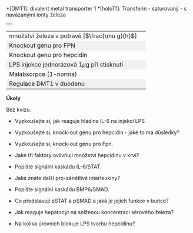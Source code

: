 <style>
img[alt^="image"] {max-width:20px;}
img[alt^="bigimage"] {  max-height:60px}
tbody tr:nth-child(even){background-color:#f1f1f1}
</style>

*[DMT1]: divalent metal transporter 1
*[holoTf]: Transferin - saturovaný - s navázanými ionty železa

<div class="w3-row">
<div class="w3-col s12 m8 l8">

<bdl-animate-adobe src="Hepatocyt_2_FinalObrazovka4.js" width="800" height="600" name="Hepatocyt_2_FinalObrazovka4" fromid="idfmi" responsive="true"></bdl-animate-adobe>
<bdl-bind2a-text findex="4" aname="children.1.Hodnota8_text" convertor="1,57.717"></bdl-bind2a-text>
<bdl-bind2a-text findex="16" aname="children.1.Hodnota5_text" convertor="1,15.9"></bdl-bind2a-text>
<bdl-bind2a-text findex="3" aname="children.1.Hodnota3_text" convertor="1,1.513"></bdl-bind2a-text>
<bdl-bind2a-text findex="17" aname="children.1.Hodnota6_text"></bdl-bind2a-text>
<bdl-bind2a-text findex="10" aname="children.1.Hodnota2_text"></bdl-bind2a-text>
<bdl-bind2a-text findex="11" aname="children.1.Hodnota4_text" convertor="1,100"></bdl-bind2a-text>
<bdl-bind2a-text findex="9" aname="children.1.Hodnota1_text"></bdl-bind2a-text>
<bdl-bind2a-text findex="2" aname="children.1.Hodnota7_text" convertor="1,19.24"></bdl-bind2a-text>
<bdl-bind2a findex="13" aname="children.1.ZlutaSipka1_anim" amin="0" amax="159"></bdl-bind2a>
<bdl-bind2a findex="12" aname="children.1.FialovaSipkaTransferin_anim" amin="0" amax="159"></bdl-bind2a>
<bdl-bind2a findex="14" aname="children.1.SipkaTmaveModraBMP6_anim" amin="0" amax="159"></bdl-bind2a>
<bdl-bind2a findex="15" aname="children.1.SipkaIL6_anim" amin="0" amax="159"></bdl-bind2a>
<bdl-bind2a findex="1" aname="children.1.CervenaSipka5_anim" amin="0" amax="159" fmin="2" fmax="10"></bdl-bind2a>
<bdl-bind2a findex="10" aname="children.1.Merak6_anim" amin="0" amax="99"></bdl-bind2a>
<bdl-bind2a findex="1" aname="children.1.TransferinSipkaOranzova1_anim" amin="0" amax="159" fmin="2" fmax="10"></bdl-bind2a>
<bdl-bind2a findex="12" aname="children.1.CervenaSipka3_anim" amin="0" amax="159"></bdl-bind2a>
<bdl-bind2a findex="12" aname="children.1.CervenaSipka2_anim" amin="0" amax="159"></bdl-bind2a>
<bdl-bind2a findex="1" aname="children.1.TransferinSipkaOranzova2_anim" amin="0" amax="159" fmin="2" fmax="10"></bdl-bind2a>
<bdl-bind2a findex="14" aname="children.1.SmadSipka_anim" amin="0" amax="159"></bdl-bind2a>
<bdl-bind2a findex="15" aname="children.1.SmatSipka_anim" amin="0" amax="159"></bdl-bind2a>
<bdl-bind2a findex="4" aname="children.1.children.572.Fe3SkupinaMitochondrie1_anim" amin="0" amax="99"></bdl-bind2a>
<bdl-bind2a findex="1" aname="children.1.children.572.KanalSedy_anim" amin="0" amax="99"></bdl-bind2a>
<bdl-bind2a findex="1" aname="children.1.children.572.MitochondrieSipkaCervena1_anim" amin="0" amax="99"></bdl-bind2a>
<bdl-bind2a findex="1" aname="children.1.children.572.MitochondrieSipkaCervena2_anim" amin="0" amax="99"></bdl-bind2a>
<bdl-bind2a findex="16" aname="children.1.Merak5_anim" amin="0" amax="99"></bdl-bind2a>
<bdl-bind2a findex="2" aname="children.1.Merak7_anim" amin="0" amax="99" fmin="0" fmax="40"></bdl-bind2a>
<bdl-bind2a findex="15" aname="children.1.ModraRuzovaPruhovanaSipka_anim" amin="159" amax="0"></bdl-bind2a>
<bdl-bind2a findex="3" aname="children.1.children.511.FeTransferin_anim" amin="0" amax="159"></bdl-bind2a>
<bdl-bind2a findex="9" aname="children.1.ModraPruhovana_anim" amin="159" amax="0" fmin="0" fmax="1"></bdl-bind2a>
<bdl-bind2a findex="1" aname="children.1.TransferinSipkaOranova2_anim" amin="0" amax="159" fmin="2" fmax="10"></bdl-bind2a>
<bdl-bind2a findex="17" aname="children.1.SipkaRuzova1_anim" amin="0" amax="159"></bdl-bind2a>
<bdl-bind2a findex="4" aname="children.1.Fe3SkupinaMitochondrie2_anim" amin="0" amax="159"></bdl-bind2a>
<bdl-bind2a findex="1" aname="children.1.ModraSipka2_anim" amin="0" amax="159" fmin="2" fmax="10"></bdl-bind2a>
<bdl-bind2a findex="1" aname="children.1.ModraSipka1_anim" amin="0" amax="159" fmin="2" fmax="10"></bdl-bind2a>
<bdl-bind2a findex="10" aname="children.1.Hepcidin_anim" amin="0" amax="99"></bdl-bind2a>
<bdl-bind2a findex="14" aname="children.1.TmaveModraSipka_anim" amin="0" amax="159"></bdl-bind2a>
<bdl-bind2a findex="11" aname="children.1.Ruzova1_anim" amin="0" amax="159"></bdl-bind2a>
<bdl-bind2a findex="1" aname="children.1.CervenaSipka6_anim" amin="0" amax="159" fmin="2" fmax="10"></bdl-bind2a>
<bdl-bind2a findex="1" aname="children.1.CervenaSipka1_anim" amin="0" amax="159" fmin="2" fmax="10"></bdl-bind2a>
<bdl-bind2a findex="1" aname="children.1.TransferinSipkaOranova1_anim" amin="0" amax="159" fmin="2" fmax="10"></bdl-bind2a>
<bdl-bind2a findex="13" aname="children.1.ZlutaSipka3_anim" amin="0" amax="159"></bdl-bind2a>
<bdl-bind2a findex="13" aname="children.1.ZlutaSipka2_anim" amin="0" amax="159"></bdl-bind2a>
<bdl-bind2a findex="12" aname="children.1.RuzovaZlutaPruhovanaSipka_anim" amin="159" amax="0"></bdl-bind2a>
<bdl-bind2a findex="2" aname="children.1.KanalSedy2_anim" amin="159" amax="0"></bdl-bind2a>
<bdl-bind2a findex="2" aname="children.1.MitochondrieSipkaCervena3_anim" amin="0" amax="159"></bdl-bind2a>
<bdl-bind2a findex="2" aname="children.1.MitochondrieSipkaCervena4_anim" amin="0" amax="159"></bdl-bind2a>
<bdl-bind2a findex="1" aname="children.1.ZlutyVodikVnitrniCervenyKanal_anim" amin="0" amax="159"></bdl-bind2a>
<bdl-bind2a findex="1" aname="children.1.ZlutyVodikVnejsiCervenyKanal_anim" amin="0" amax="159"></bdl-bind2a>
<bdl-bind2a findex="1" aname="children.1.CervenaSipka4_anim" amin="0" amax="159"></bdl-bind2a>
<bdl-bind2a findex="1" aname="children.1.SipkaFialovaCervenaVnejsi_anim" amin="0" amax="159"></bdl-bind2a>
<bdl-bind2a findex="12" aname="children.1.SipkaPrechodFe2Fe3_anim" amin="0" amax="159"></bdl-bind2a>
<bdl-bind2a findex="17" aname="children.1.KanalFialovy_anim" amin="99" amax="0"></bdl-bind2a>
<bdl-bind2a findex="1" aname="children.1.KanalCerveny_anim" amin="0" amax="99"></bdl-bind2a>
<bdl-bind2a findex="2" aname="children.1.Fe2Skupina_anim" amin="159" amax="0"></bdl-bind2a>
<bdl-bind2a findex="4" aname="children.1.Fe3Skupina_anim" amin="0" amax="159"></bdl-bind2a>
<bdl-bind2a findex="6" aname="children.1.SipkaFialovaCervena1_anim" amin="0" amax="159" fmin="18" fmax="147"></bdl-bind2a>
<bdl-bind2a findex="5" aname="children.1.SipkaCervenoFialova1_anim" amin="0" amax="159" fmin="18" fmax="147"></bdl-bind2a>
<bdl-bind2a findex="11" aname="children.1.Merak4_anim" amin="0" amax="99" fmin="0" fmax="1"></bdl-bind2a>
<bdl-bind2a findex="4" aname="children.1.Merak8_anim" amin="0" amax="99" fmin="0" fmax="114"></bdl-bind2a>
<bdl-bind2a findex="10" aname="children.1.Merak2_anim" amin="0" amax="99" fmin="0" fmax="4.8" convertor="1,1.2"></bdl-bind2a>
<bdl-bind2a findex="3" aname="children.1.Merak3_anim" amin="0" amax="99"></bdl-bind2a>
<bdl-bind2a findex="9" aname="children.1.Merak1_anim" amin="0" amax="99"></bdl-bind2a>
<bdl-bind2a findex="8" aname="children.1.SipkaRuzova2_anim" amin="0" amax="159"></bdl-bind2a>
<bdl-bind2a findex="1" aname="children.1.children.188.OranzovaSipkaSpodniVehicle_anim" amin="0" amax="99"></bdl-bind2a>
<bdl-bind2a findex="1" aname="children.1.children.188.KanalZlutyVehicle_anim" amin="99" amax="0"></bdl-bind2a>
<bdl-bind2a findex="1" aname="children.1.children.188.SipkaCervenaHUvnitrVehicle_anim" amin="0" amax="99"></bdl-bind2a>
<bdl-bind2a findex="1" aname="children.1.children.188.SipkaZlutaHUvnitrVehicle_anim" amin="0" amax="99"></bdl-bind2a>
<bdl-bind2a findex="1" aname="children.1.children.188.KanalCervenyVehicle2_anim" amin="99" amax="0"></bdl-bind2a>
<bdl-bind2a findex="1" aname="children.1.children.188.SipkaZlutaHUvnitrVehicle_anim_1" amin="0" amax="99"></bdl-bind2a>
<bdl-bind2a findex="1" aname="children.1.children.188.PrechodUvnitrVehicle_anim" amin="0" amax="99"></bdl-bind2a>
<bdl-bind2a findex="1" aname="children.1.children.188.SipkaHneda1Vehicle_anim" amin="0" amax="99"></bdl-bind2a>
<bdl-bind2a findex="1" aname="children.1.children.188.SipkaHneda2Vehicle_anim" amin="0" amax="99"></bdl-bind2a>
<bdl-bind2a findex="9" aname="children.1.StrikackaModra_anim" amin="1" amax="29" fmin="0" fmax="1"></bdl-bind2a>
<bdl-bind2a findex="7" aname="children.1.SemaforFpn_anim" amin="0" amax="19" fmin="0" fmax="1"></bdl-bind2a>
<bdl-bind2a findex="8" aname="children.1.SemaforHepcidin_anim" amin="0" amax="10" fmin="0" fmax="1"></bdl-bind2a>
<bdl-bind2a findex="2" aname="children.1.CervenaSipka7_anim" amin="0" amax="159"></bdl-bind2a>







</div>
<div class="w3-col s12 m4 l4 w3-justify w3-small">

<button class="w3-right w3-button w3-theme-d4" onclick="document.getElementById('legenda').style.display='block'"><i class="fa fa-info-circle"> </i></button>
<!-- hidden input  - buttonparams sets this input value explicitly, then it is read by fmi component -->
<input id="idlps" value="" type="number" style="display:none"/>

<bdl-fmi id="idfmi" mode="" src="FeMetabolism_FeMetabolismModel.js" fminame="FeMetabolism_FeMetabolismModel" tolerance="0.000001" starttime="0" fstepsize="0.05" fpslimit="10" guid="{9aa10b27-427c-44c9-a381-5815d5706331}" valuereferences="637534208,637534245,33554450,33554447,33554451,637534243,637534244,16777268,16777266,33554434,33554432,33554436,637534264,637534265,637534270,637534268,33554433,33554441" valuelabels="Fe_liv,Fe_liv_in_ser,Fe_liv_2,Fe_ser,Fe_liv_3,Fe_liv_to_ferritin,Fe_liv_from_ferritin,Fpn_liv_knockout,hep_knockout,LPS,hep,Il6,hep_in,hep_out,Bmp6_in,Il6_in,Bmp6,Fpn_liv" inputs="id1,16777260,1,1;idfpnliv,16777268,1,1,t;idhep,16777266,1,1,t;idlps,33554434,1,1,t;id11,16777262,1,1,t;id10,16777265,1,1,t" inputlabels="Fe_food,Fpn_liv_knockout,hep_knockout,LPS,malabsorption,unregulated_absorption" showtime="true" showtimemultiply="3600"></bdl-fmi>

<div class="w3-border w3-panel">

||| 
|-------------|-------|
| množství železa v potravě [$\frac{\mu g}{h}$] | <bdl-range id="id1" title="" min="0" max="1000" default="219" step="1"></bdl-range> |
| Knockout genu pro FPN | <bdl-checkbox id="idfpnliv" titlemin="gen Fpn je knockoutován (neaktivní)" titlemax="gen Fpn je aktivní" default="true"></bdl-checkbox>  |
| Knockout genu pro hepcidin | <bdl-checkbox id="idhep" titlemin="gen pro hepcidin je knockoutován (neaktivní)" titlemax="gen pro expresi hepcidinu je aktivní" default="true"></bdl-checkbox>  |
| LPS injekce jednorázová 1$\mu$g při stisknutí | <bdl-buttonparams title="LPS injekce" ids="idlps" values="1" fromid="idfmi"></bdl-buttonparams>  |
| Malabsorpce (1-norma) | <bdl-range id="id11" title="" min="0" max="1" default="1" step="0.1"></bdl-range>  |
| Regulace DMT1 v duodenu | <bdl-checkbox id="id10" titlemin="absorpce je fyziologicky regulovaná" titlemax="regulace absorpce je vypnuta" default="false"></bdl-checkbox>  |


</div>

**Úkoly**

Bez kvízu.

* Vyzkoušejte si, jak reaguje hladina IL-6 na injekci LPS
* Vyzkoušejte si, knock-out genu pro hepcidin - jaké to má důsledky?
* Vyzkoušejte si, knock-out genu pro Fpn.

* Jaké tři faktory ovlivňují množství hepcidinu v krvi?
* Popište signální kaskádu IL-6/STAT.
* Jaké znáte další pro-zánětlivé interleukiny?
* Popište signální kaskádu BMP6/SMAD.
* Co představují pSTAT a pSMAD a jaká je jejich funkce v buňce?
* Jak reaguje hepatocyt na sníženou koncentraci sérového železa?
* Na kolika úrovních blokuje LPS tvorbu hepcidinu?



</div>
</div>

<div id="legenda" class="w3-card w3-small w3-padding" style="display:none;z-index:1;position:absolute;top:20px;right:10px;width:500px;background-color:white">
legenda
<button class="w3-button w3-theme w3-right" onclick="document.getElementById('legenda').style.display='none'">Skryj legendu <i class="fa fa-close"> </i> </button>
button

|Schéma|Popis/funkce|
|---|---|
|![bigimagefoodiron](simfoodiron.png)|__1. Příjem železa v potravě__ ve formě nehemové ![image1](image1.jpg)Fe<sup>2+</sup>, ![image2](image2.jpg)Fe<sup>3+</sup> a hemové.|
|![bigimagefoodiron](simnonhem.png)|__2. Nehemové železo__ ![image1](image1.jpg) Fe<sup>2+</sup> se vstřebává přes DMT1, ![image2](image2.jpg) Fe <sup>3+</sup> se katalyzuje na Fe<sup>2+</sup> pomocí Dcytb.|
|![bigimagefoodiron](simhem.png) |__3. Hemové železo__ se přenáší do buňky, kde se pomocí HO uvolňuje Fe<sup>2+</sup> |
|![bigimagefoodiron](simironout.png) |__4. Ztráty__ železa vzniklé nevstřebáním|
|![bigimagefoodiron](simironpool.png) |__5.Pohotový pool, sdílená zásoba Fe<sup>2+</sup>__ která reguluje (inhibuje) transportér DMT1 a přenašeč hemu|
|![bigimagefoodiron](simironferritin.png) |__6.Regulace příjmu a výdeje Fe<sup>2+</sup> ve ferritinu__ |
|![bigimageferroportin](imageferroportin.png) |__7.Genová regulace ferroportinu__ |

||Definice|Popis/funkce|
|---|---|---|
|![image1](image1.jpg)|Fe<sup>2+</sup>|Dvojmocné železo|
|![image2](image2.jpg)|Fe<sup>3+</sup>|Trojmocné železo|
|![image3](image3.jpg)|H<sup>+</sup>|Vodíkový iont|
|![image4](image4.jpg)|Hem|Porfyrinový kruh s centrálním atomem Fe<sup>2+</sup>|
|![image5](image5.jpg)|DMT1|Transportér divalentních kovů, symport Fe<sup>2+</sup> a H<sup>+</sup>|
|![image6](image6.jpg)|Proteinový přenašeč hemu|Proteinový přenašeč hemu (neznámý), přenáší hem z luminální strany duodena do enterocytu.|
|![image7](image7.jpg)|Dcytb|Duodenální cytochrom b reduktáza: redukuje Fe<sup>3+</sup> na Fe<sup>2+</sup>, elektrony dodává askorbát.|
|![image8](image8.jpg)|HO|Hemoxygenáza, uvolňuje Fe<sup>2+</sup> z hemu za vzniku CO a biliverdinu|
|![image9](image9.jpg)|Ztráty železa|Ztráty železa vzniklé nevstřebáním nebo ztrátou buněk, které železo obsahují|
|![image10](image10.jpg)|Pool Fe<sup>2+</sup>|Pohotový pool Fe<sup>2+</sup> železa v buňce, míra zaplnění odpovídá množství (zde 6/8)|
|![imageferritin](imageferritin.png)|Ferritin| Ferritin složený z a) proteinové části apoferitinu (oranžová) a b) iontů Fe3+. Funguje jako zásobárna Fe.|
|![imagetransferrin](imagetransferrin.png)|Transferin| Transferin|
|![imagehephesdin](smallhephesdin.png)|Hephesdin|Hephesdin|
|![imageferroportin](smallferroportin.png)|Ferroportin|Ferroportin|
|![imagetfr1](imgtfr1.png)|TfR1|Transferinový receptor 1|
|![imageschemasteap3](imgmetaloreduktaza.png)| STEAP3 | Metaloreduktáza |
konec legendy
</div>

